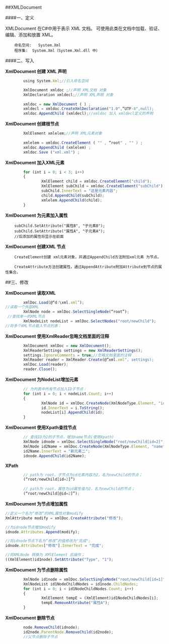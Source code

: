 ##XMLDocument

####一、定义

XMLDocument 在C#中用于表示 XML 文档。可使用此类在文档中加载、验证、编辑、添加和放置 XML。

        命名空间:   System.Xml
        程序集:  System.Xml（System.Xml.dll 中）


####二、写入

**XmlDocument 创建 XML 声明**

```javascript
        using System.Xml;//引入命名空间

        XmlDocument xmldoc ;//声明 XML文档 对象
        XmlDeclaration xmldecl;//声明 XML声明 对象
        
        xmldoc = new XmlDocument ( ) ;
        xmldecl = xmldoc.CreateXmlDeclaration("1.0",“UTF-8",null);
        xmldoc.AppendChild (xmldecl);//xmldoc 加入 xmldecl定义的声明
```

**XmlDocument 创建根节点**

```javascript
        XmlElement xmlelem;//声明 XML元素对象
        
        xmlelem = xmldoc.CreateElement ( "" , “root" , "" ) ;
        xmldoc.AppendChild (xmlelem) ;
        xmldoc.Save ("xml.xml") ;
```

**XmlDocument 加入XML元素**

```javascript
        for (int i = 0; i < 3; i++)
        {
                XmlElement child = xmldoc.CreateElement("child");
                XmlElement subChild = xmldoc.CreateElement("subChild");
                subChild.InnerText = "这是元素内容";
                child.AppendChild(subChild);
                xmlelem.AppendChild(child);
        }
```

**XmlDocument 为元素加入属性**

        subChild.SetAttribute("属性B", "子元素B");
        subChild.SetAttribute("属性A", "子元素A");
        //后添加的属性将显示在前面

**XmlDocument 创建XML 节点**

        CreateElement创建 xml元素对象，并通过AppendChild方法附加xml元素 为节点。
        CreateAttribute方法创建属性，通过AppendAttribute附加Attribute到节点的属性集合。


##三、修改

**XmlDocument 读取XML**

```javascript
        xmlDoc.Load(@“d:\xml.xml”); //读取一个外部XML
        XmlNode node = xmlDoc.SelectSingleNode(“root”); //查找单一的XML节点
        XmlNodeList nodeList = xmlDoc.SelectNodes("root/newChild");//将多个XML节点载入节点列表：
```


**XmlDocument 使用XmlReader忽略文档里面的注释**

```javascript
        XmlDocument xmlDoc = new XmlDocument();
        XmlReaderSettings settings = new XmlReaderSettings();
        settings.IgnoreComments = true;//忽略文档里面的注释
        XmlReader reader = XmlReader.Create(@“xml.xml", settings);
        xmlDoc.Load(reader);
        reader.Close();
```

**XmlDocument 为NodeList增加元素**

```javascript
        // 为列表中所有节点加入ID子节点： 
        for (int i = 0; i < nodeList.Count; i++)
        {
                XmlNode id = xmlDoc.CreateNode(XmlNodeType.Element, "id", null);
                id.InnerText = i.ToString();
                nodeList[i].AppendChild(id);
        }
```

**XmlDocument 使用Xpath查找节点**

```javascript
        // 查找ID为2的子节点，增加name节点(使用Xpath)
        XmlNode idnode = xmlDoc.SelectSingleNode("root/newChild[id=2]");
        XmlNode id2Name = xmlDoc.CreateNode(XmlNodeType.Element, "name", null);
        id2Name.InnerText = "新元素二";
        idnode.AppendChild(id2Name);
```

**XPath**
```javascript
        // path为 root，子节点为id元素内容为2，名为newChild的节点；
        (“root/newChild[id=2]”)
        
        // path为 root，属性为id属性值为2，名为newChild的节点；
        (“root/newChild[@id=2]”);
```

**XmlDocument 为节点增加属性**

```javascript
//定义一个名为“修改”的XML属性对象modify
XmlAttribute modify = xmlDoc.CreateAttribute("修改");

//为idnode节点增加modify
idnode.Attributes.Append(modify);

//将idnode节点下名为“修改”的值修改为"完成";
idnode.Attributes["修改"].InnerText = "完成";

//将XMLNode 转换为 XMlElement 后操作；
((XmlElement)id1node).SetAttribute("Type", "1");
```

**XmlDocument 为节点删除属性**

```javascript
        XmlNode id1node = xmlDoc.SelectSingleNode("root/newChild[id=1]");
        XmlNodeList id1NodeChildNodes = id1node.ChildNodes;
        for (int i = 0; i < id1NodeChildNodes.Count; i++)
        {
                XmlElement tempE = (XmlElement)id1NodeChildNodes[i];
                tempE.RemoveAttribute("属性A");
        }
```

**XmlDocument 删除节点**

```javascript
        node.RemoveChild(idnode);
        id2node.ParentNode.RemoveChild(id2node);
        //父节点删除子节点
```
